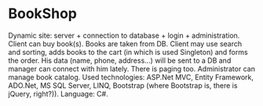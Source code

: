 # BookShop
Dynamic site: server + connection to database + login + administration. Client can buy book(s). Books are taken from DB. Client may use search and sorting, adds books to the cart (in which is used Singleton) and forms the order. His data (name, phone, address…) will be sent to a DB and manager can connect with him lately. There is paging too. Administrator can manage book catalog.
Used technologies: ASP.Net MVC, Entity Framework,  ADO.Net, MS SQL Server, LINQ, Bootstrap (where Bootstrap is, there is jQuery, right?)). 
Language: C#.

